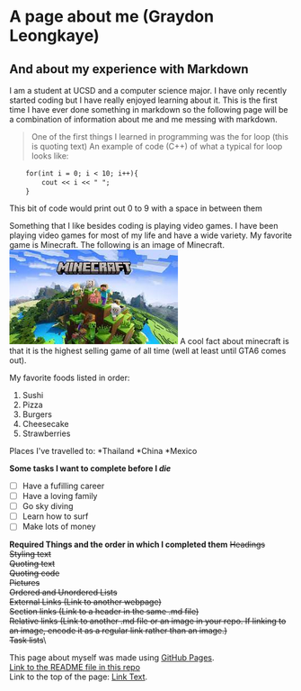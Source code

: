 # A page about me (Graydon Leongkaye)
## And about my experience with Markdown
I am a student at UCSD and a computer science major. I have only recently started coding but I have really enjoyed learning about it. This is the first time I have ever done something in markdown so the following page will be a combination of information about me and me messing with markdown.

> One of the first things I learned in programming was the for loop (this is quoting text)
An example of code (C++) of what a typical for loop looks like:
```
    for(int i = 0; i < 10; i++){
        cout << i << " ";
    }
```
This bit of code would print out 0 to 9 with a space in between them

Something that I like besides coding is playing video games. I have been playing video games for most of my life and have a wide variety. My favorite game is Minecraft. The following is an image of Minecraft.
![Screenshot of minecraft that I found online by googling minecraft](images/Minecraft%20Image.jpeg)
A cool fact about minecraft is that it is the highest selling game of all time (well at least until GTA6 comes out).

My favorite foods listed in order:
1. Sushi
2. Pizza
3. Burgers
4. Cheesecake
5. Strawberries

Places I've travelled to:
*Thailand
*China
*Mexico

**Some tasks I want to complete before I _die_**
- [ ] Have a fufilling career
- [ ] Have a loving family
- [ ] Go sky diving
- [ ] Learn how to surf
- [ ] Make lots of money

**Required Things and the order in which I completed them**
~~Headings~~\
~~Styling text~~\
~~Quoting text~~\
~~Quoting code~~\
~~Pictures~~\
~~Ordered and Unordered Lists~~\
~~External Links (Link to another webpage)~~\
~~Section links (Link to a header in the same .md file)~~\
~~Relative links (Link to another .md file or an image in your repo. If linking to an image, encode it as a regular link rather than an image.)~~\
~~Task lists~~\

This page about myself was made using [GitHub Pages](https://pages.github.com/).\
[Link to the README file in this repo](README.md)\
Link to the top of the page: [Link Text](#a-page-about-me-graydon-leongkaye).